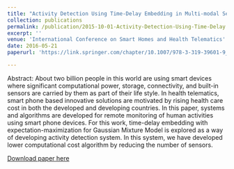 ```yaml
---
title: "Activity Detection Using Time-Delay Embedding in Multi-modal Sensor System"
collection: publications
permalink: /publication/2015-10-01-Activity-Detection-Using-Time-Delay
excerpt: ''
venue: 'International Conference on Smart Homes and Health Telematics'
date: 2016-05-21
paperurl: 'https://link.springer.com/chapter/10.1007/978-3-319-39601-9_44'

---
```

Abstract: About two billion people in this world are using smart devices where significant computational power, storage, connectivity, and built-in sensors are carried by them as part of their life style. In health telematics, smart phone based innovative solutions are motivated by rising health care cost in both the developed and developing countries. In this paper, systems and algorithms are developed for remote monitoring of human activities using smart phone devices. For this work, time-delay embedding with expectation-maximization for Gaussian Mixture Model is explored as a way of developing activity detection system. In this system, we have developed lower computational cost algorithm by reducing the number of sensors.

[Download paper here](http://ferdaus.github.io/files/icost_2016_Paper83_Camera_Ready_Version.pdf)
